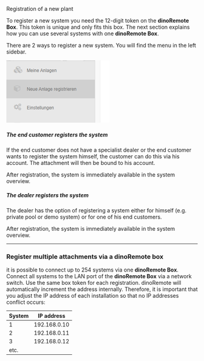 Registration of a new plant

To register a new system you need the 12-digit token on the **dinoRemote Box**.
This token is unique and only fits this box. The next section explains how you can use several systems with one **dinoRemote Box**.

There are 2 ways to register a new system. You will find the menu in the left sidebar.

![image alt text](../assets/newSystem.png)

##### The end customer registers the system
If the end customer does not have a specialist dealer or the end customer wants to register the system himself, the customer can do this via his account. The attachment will then be bound to his account.

After registration, the system is immediately available in the system overview.


##### The dealer registers the system  
The dealer has the option of registering a system either for himself (e.g. private pool or demo system) or for one of his end customers.

After registration, the system is immediately available in the system overview.

***

### Register multiple attachments via a dinoRemote box

it is possible to connect up to 254 systems via one **dinoRemote Box**. Connect all systems to the LAN port of the **dinoRemote Box** via a network switch.
Use the same box token for each registration.
dinoRemote will automatically increment the address internally. Therefore, it is important that you adjust the IP address of each installation so that no IP addresses conflict occurs:  
  

System | IP address |
| ------------- |:-------------:|
| 1 | 192.168.0.10 |
| 2 | 192.168.0.11 |
| 3 | 192.168.0.12 |
etc.          | |
